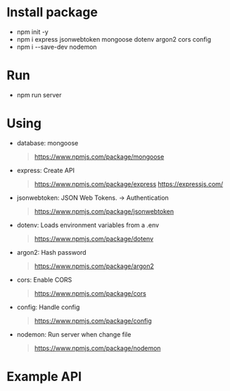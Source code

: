 # Install package
- npm init -y
- npm i express jsonwebtoken mongoose dotenv argon2 cors config
- npm i --save-dev nodemon

# Run
- npm run server

# Using
- database: mongoose
  > https://www.npmjs.com/package/mongoose
- express: Create API
  > https://www.npmjs.com/package/express
  > https://expressjs.com/
- jsonwebtoken: JSON Web Tokens. -> Authentication
  > https://www.npmjs.com/package/jsonwebtoken
- dotenv: Loads environment variables from a .env
  > https://www.npmjs.com/package/dotenv
- argon2: Hash password
  > https://www.npmjs.com/package/argon2
- cors: Enable CORS
  > https://www.npmjs.com/package/cors
- config: Handle config
  > https://www.npmjs.com/package/config
- nodemon: Run server when change file
  > https://www.npmjs.com/package/nodemon

# Example API
